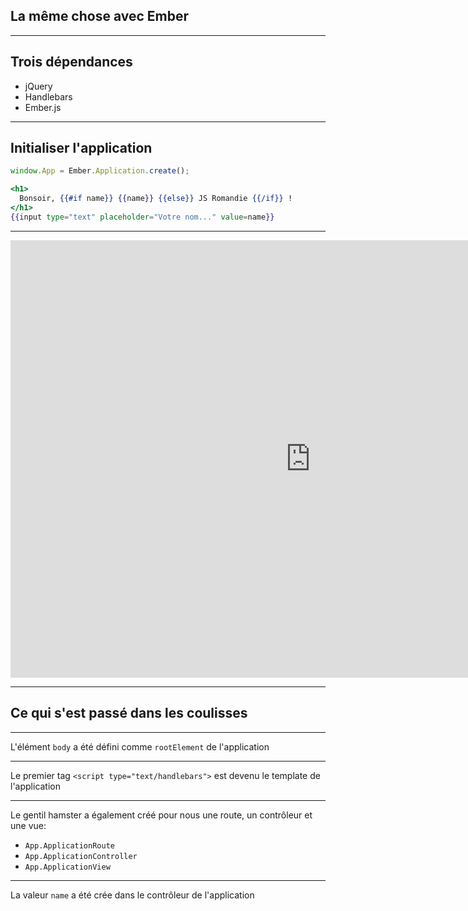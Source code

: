 ## La même chose avec Ember

---

## Trois dépendances

- jQuery
- Handlebars
- Ember.js

---

## Initialiser l'application

```js
window.App = Ember.Application.create();
```

```handlebars
<h1>
  Bonsoir, {{#if name}} {{name}} {{else}} JS Romandie {{/if}} !
</h1>
{{input type="text" placeholder="Votre nom..." value=name}}
```

---

<iframe src="http://emberjs.jsbin.com/OZaSOro/latest/embed" frameborder="0" height="700" width="960"></iframe>

---

## Ce qui s'est passé dans les coulisses


---

L'élément `body` a été défini comme `rootElement` de l'application

---

Le premier tag `<script type="text/handlebars">` est devenu le template de l'application

---

Le gentil hamster a également créé pour nous une route, un contrôleur et une vue:

- `App.ApplicationRoute`
- `App.ApplicationController`
- `App.ApplicationView`

---

La valeur `name` a été crée dans le contrôleur de l'application
